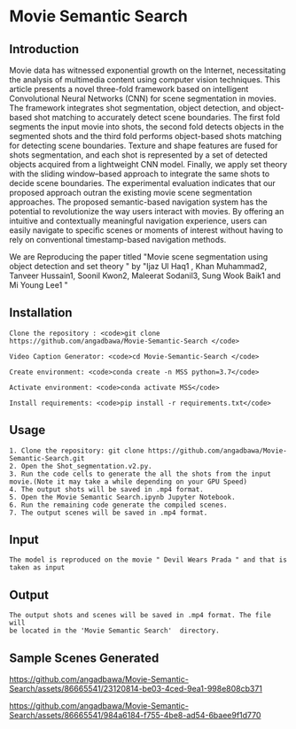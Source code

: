# Movie Semantic Search 


## Introduction

Movie data has witnessed exponential growth on the Internet, necessitating the analysis of multimedia content using computer vision techniques. This article presents a novel three-fold framework based on intelligent Convolutional Neural Networks (CNN) for scene segmentation in movies. The framework integrates shot segmentation, object detection, and object-based shot matching to accurately detect scene boundaries. The first fold segments the input movie into shots, the second fold detects objects in the segmented shots and the third fold performs object-based shots matching for detecting scene boundaries. Texture and shape features are fused for shots segmentation, and each shot is represented by a set of detected objects acquired from a lightweight CNN model. Finally, we apply set theory with the sliding window–based approach to integrate the same shots to decide scene boundaries. The experimental evaluation indicates that our proposed approach outran the existing movie scene segmentation approaches. The proposed semantic-based navigation system has the potential to revolutionize the way users interact with movies. By offering an intuitive and contextually meaningful navigation experience, users can easily navigate to specific scenes or moments of interest without having to rely on conventional timestamp-based navigation methods.

We are Reproducing the paper titled "Movie scene segmentation using object detection and set theory " by "Ijaz Ul Haq1 , Khan Muhammad2, Tanveer Hussain1, Soonil Kwon2, Maleerat Sodanil3, Sung Wook Baik1 and Mi Young Lee1 "

## Installation
```
Clone the repository : <code>git clone https://github.com/angadbawa/Movie-Semantic-Search </code>

Video Caption Generator: <code>cd Movie-Semantic-Search </code>

Create environment: <code>conda create -n MSS python=3.7</code>

Activate environment: <code>conda activate MSS</code>

Install requirements: <code>pip install -r requirements.txt</code>
```

## Usage
```
1. Clone the repository: git clone https://github.com/angadbawa/Movie-Semantic-Search.git
2. Open the Shot_segmentation.v2.py.
3. Run the code cells to generate the all the shots from the input movie.(Note it may take a while depending on your GPU Speed)
4. The output shots will be saved in .mp4 format.
5. Open the Movie Semantic Search.ipynb Jupyter Notebook.
6. Run the remaining code generate the compiled scenes.
7. The output scenes will be saved in .mp4 format.

```

## Input
```
The model is reproduced on the movie " Devil Wears Prada " and that is taken as input
```

## Output
``` 
The output shots and scenes will be saved in .mp4 format. The file will 
be located in the 'Movie Semantic Search'  directory.
```

## Sample Scenes Generated


https://github.com/angadbawa/Movie-Semantic-Search/assets/86665541/23120814-be03-4ced-9ea1-998e808cb371

https://github.com/angadbawa/Movie-Semantic-Search/assets/86665541/984a6184-f755-4be8-ad54-6baee9f1d770





